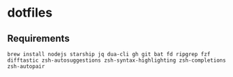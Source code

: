 # dotfiles

## Requirements

`brew install nodejs starship jq dua-cli gh git bat fd ripgrep fzf difftastic zsh-autosuggestions zsh-syntax-highlighting zsh-completions zsh-autopair`
